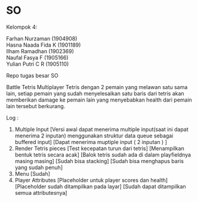 # SO
Kelompok 4:  

Farhan Nurzaman     (1904908)  
Hasna Naada Fida K  (1901189)  
Ilham Ramadhan      (1902369)  
Naufal Fasya F      (1905166)  
Yulian Putri C R    (1905110)  

Repo tugas besar SO

Battle Tetris Multiplayer
Tetris dengan 2 pemain yang melawan satu sama lain, setiap pemain yang sudah menyelesaikan satu baris dari tetris akan memberikan damage ke pemain lain
yang menyebabkan health dari pemain lain tersebut berkurang.




Log :
1. Multiple Input       [Versi awal dapat menerima multiple input(saat ini dapat menerima 2 inputan) menggunakan struktur data queue sebagai buffered input]
                        [Dapat menerima muptiple input ( 2 inputan ) ]
2. Render Tetris pieces [Test kecepatan turun dari tetris]
                        [Menampilkan bentuk tetris secara acak]
                        [Balok tetris sudah ada di dalam playfieldnya masing masing]
                        [Sudah bisa stacking]
                        [Sudah bisa menghapus baris yang sudah penuh]
3. Menu                 [Sudah]
4. Player Attributes    [Placeholder untuk player scores dan health]
                        [Placeholder sudah ditampilkan pada layar]
                        [Sudah dapat ditampilkan semua attributesnya]
                        

